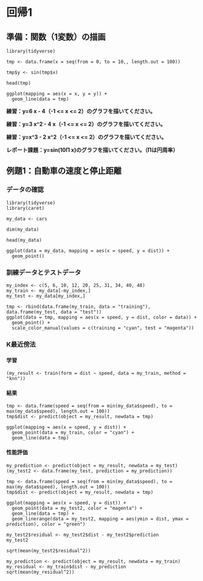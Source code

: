 # 回帰1

## 準備：関数（1変数）の描画

```{r}
library(tidyverse)

tmp <- data.frame(x = seq(from = 0, to = 10,, length.out = 100))

tmp$y <- sin(tmp$x)

head(tmp)
```

```{r}
ggplot(mapping = aes(x = x, y = y)) +
  geom_line(data = tmp)
```

**練習：y=6 x - 4（-1 <= x <= 2）のグラフを描いてください。**

**練習：y=3 x^2 - 4 x（-1 <= x <= 2）のグラフを描いてください。**

**練習：y=x^3 - 2 x^2（-1 <= x <= 2）のグラフを描いてください。**

**レポート課題：y=sin(10Π x)のグラフを描いてください。（Πは円周率）**

## 例題1：⾃動⾞の速度と停⽌距離

### データの確認

```{r}
library(tidyverse)
library(caret)

my_data <- cars
```

```{r}
dim(my_data)
```

```{r}
head(my_data)
```

```{r}
ggplot(data = my_data, mapping = aes(x = speed, y = dist)) +
  geom_point()
```

### 訓練データとテストデータ

```{r}
my_index <- c(5, 6, 10, 12, 20, 25, 31, 34, 40, 48)
my_train <- my_data[-my_index,]
my_test <- my_data[my_index,]

tmp <- rbind(data.frame(my_train, data = "training"), data.frame(my_test, data = "test"))
ggplot(data = tmp, mapping = aes(x = speed, y = dist, color = data)) +
  geom_point() +
  scale_color_manual(values = c(training = "cyan", test = "magenta"))
```

### K最近傍法

#### 学習

```{r}
(my_result <- train(form = dist ~ speed, data = my_train, method = "knn"))
```

#### 結果

```{r}
tmp <- data.frame(speed = seq(from = min(my_data$speed), to = max(my_data$speed), length.out = 100))
tmp$dist <- predict(object = my_result, newdata = tmp)

ggplot(mapping = aes(x = speed, y = dist)) +
  geom_point(data = my_train, color = "cyan") +
  geom_line(data = tmp)
```

#### 性能評価

```{r}
my_prediction <- predict(object = my_result, newdata = my_test)
(my_test2 <- data.frame(my_test, prediction = my_prediction))
```

```{r}
tmp <- data.frame(speed = seq(from = min(my_data$speed), to = max(my_data$speed), length.out = 100))
tmp$dist <- predict(object = my_result, newdata = tmp)

ggplot(mapping = aes(x = speed, y = dist)) +
  geom_point(data = my_test2, color = "magenta") +
  geom_line(data = tmp) +
  geom_linerange(data = my_test2, mapping = aes(ymin = dist, ymax = prediction), color = "green")
```

```{r}
my_test2$residual <- my_test2$dist - my_test2$prediction
my_test2
```

```{r}
sqrt(mean(my_test2$residual^2))
```

```{r}
my_prediction <- predict(object = my_result, newdata = my_train)
my_residual <- my_train$dist - my_prediction
sqrt(mean(my_residual^2))
```